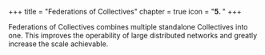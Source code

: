 +++
title = "Federations of Collectives"
chapter = true
icon = "<b>5. </b>"
+++

Federations of Collectives combines multiple standalone Collectives into one.  This improves the operability of large distributed networks and greatly increase the scale achievable.